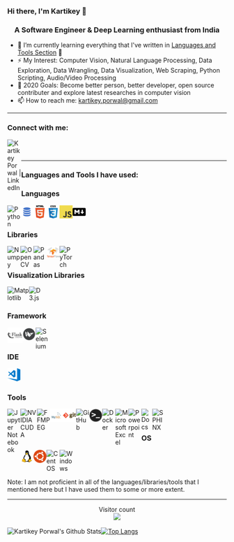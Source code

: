 ### Hi there, I'm Kartikey 👋
<h3 align="center">A Software Engineer & Deep Learning enthusiast from India</h3>

- 🌱 I’m currently learning everything that I've written in [Languages and Tools Section](#Languages-and-Tools-I-have-used) 🤣
- ⚡ My Interest: Computer Vision, Natural Language Processing, Data Exploration, Data Wrangling, Data Visualization, Web Scraping, Python Scripting, Audio/Video Processing
- 🥅 2020 Goals: Become better person, better developer, open source contributer and explore latest researches in computer vision
- 📫 How to reach me: kartikey.porwal@gmail.com

---

### Connect with me:
[<img align="left" alt="Kartikey Porwal | LinkedIn" width="32px" src="https://cdn.jsdelivr.net/npm/simple-icons@v3/icons/linkedin.svg" />][linkedin]


<br />
<br />


---

### Languages and Tools I have used:

### Languages

[<img align="left" alt="Python" width="30px" src="https://avatars0.githubusercontent.com/u/1525981" />][python]


[<img align="left" alt="SQL" width="30px" src="https://raw.githubusercontent.com/github/explore/80688e429a7d4ef2fca1e82350fe8e3517d3494d/topics/sql/sql.png" />][sql]

[<img align="left" alt="HTML5" width="30px" src="https://raw.githubusercontent.com/github/explore/80688e429a7d4ef2fca1e82350fe8e3517d3494d/topics/html/html.png" />][html5]

[<img align="left" alt="CSS3" width="30px" src="https://raw.githubusercontent.com/github/explore/80688e429a7d4ef2fca1e82350fe8e3517d3494d/topics/css/css.png" />][css]

[<img align="left" alt="JavaScript" width="30px" src="https://raw.githubusercontent.com/github/explore/80688e429a7d4ef2fca1e82350fe8e3517d3494d/topics/javascript/javascript.png" />][javascript]


[<img align="left" alt="Markdown" width="30px" src="https://raw.githubusercontent.com/github/explore/80688e429a7d4ef2fca1e82350fe8e3517d3494d/topics/markdown/markdown.png" />][markdown]




<br />
<br />


### Libraries

[<img align="left" alt="Numpy" width="30px" src="https://numpy.org/images/logos/numpy.svg" />][numpy]

[<img align="left" alt="OpenCV" width="30px" src="https://avatars1.githubusercontent.com/u/5009934?" />][opencv]

[<img align="left" alt="Pandas" width="30px" src="https://avatars1.githubusercontent.com/u/21206976?" />][pandas]

[<img align="left" alt="Tensorflow" width="30px" src="https://raw.githubusercontent.com/github/explore/80688e429a7d4ef2fca1e82350fe8e3517d3494d/topics/tensorflow/tensorflow.png" />][tensorflow]


[<img align="left" alt="PyTorch" width="30px" src="https://pytorch.org/assets/images/pytorch-logo.png" />][pytorch]

<br />
<br />


### Visualization Libraries

[<img align="left" alt="Matplotlib" width="50px" src="https://matplotlib.org/_static/logo2_compressed.svg" />][matplotlib]



[<img align="left" alt="D3.js" width="30px" src="https://camo.githubusercontent.com/722a5cc12c7d40231ebeb8ca6facdc8547e2abf7/68747470733a2f2f64336a732e6f72672f6c6f676f2e737667" />][d3js]


<br />
<br />

### Framework

[<img align="left" alt="Flask" width="35px" src="https://raw.githubusercontent.com/github/explore/80688e429a7d4ef2fca1e82350fe8e3517d3494d/topics/flask/flask.png" />][flask]

[<img align="left" alt="Kivy" width="30px" src="https://raw.githubusercontent.com/kivy/kivy/master/kivy/data/logo/kivy-icon-256.png" />][kivy]

[<img align="left" alt="Selenium" width="30px" src="https://camo.githubusercontent.com/74ed64243ba05754329bc527cd4240ebd1c087a1/68747470733a2f2f73656c656e69756d2e6465762f696d616765732f73656c656e69756d5f6c6f676f5f7371756172655f677265656e2e706e67" />][selenium]

<br />
<br />


### IDE


[<img align="left" alt="Visual Studio Code" width="30px" src="https://raw.githubusercontent.com/github/explore/80688e429a7d4ef2fca1e82350fe8e3517d3494d/topics/visual-studio-code/visual-studio-code.png" />][vscode]

<br />
<br />

### Tools


[<img align="left" alt="Jupyter Notebook" width="30px" src="https://avatars1.githubusercontent.com/u/7388996" />][jupyter]

[<img align="left" alt="NVIDIA CUDA" width="38px" src="https://upload.wikimedia.org/wikipedia/en/b/b9/Nvidia_CUDA_Logo.jpg" />][cuda]

[<img align="left" alt="FFMPEG" width="30px" src="https://avatars2.githubusercontent.com/u/729418?" />][ffmpeg]


[<img align="left" alt="MySQL" width="30px" src="https://raw.githubusercontent.com/github/explore/80688e429a7d4ef2fca1e82350fe8e3517d3494d/topics/mysql/mysql.png" />][mysql]

[<img align="left" alt="Git" width="30px" src="https://raw.githubusercontent.com/github/explore/80688e429a7d4ef2fca1e82350fe8e3517d3494d/topics/git/git.png" />][git]

[<img align="left" alt="GitHub" width="30px" src="https://avatars1.githubusercontent.com/u/9919?" />][github]





[<img align="left" alt="Terminal" width="30px" src="https://raw.githubusercontent.com/github/explore/80688e429a7d4ef2fca1e82350fe8e3517d3494d/topics/terminal/terminal.png" />][terminal]


[<img align="left" alt="Docker" width="30px" src="https://avatars0.githubusercontent.com/u/5429470?" />][docker]

[<img align="left" alt="Microsoft Excel" width="30px" src="https://upload.wikimedia.org/wikipedia/commons/8/86/Microsoft_Excel_2013_logo.svg" />][excel]

[<img align="left" alt="Powerpoint" width="30px" src="https://upload.wikimedia.org/wikipedia/commons/2/2e/Microsoft_Office_PowerPoint_%282018%E2%80%93present%29.svg" />][powerpoint]

[<img align="left" alt="Docs" width="25px" src="https://upload.wikimedia.org/wikipedia/commons/a/a7/Google_Docs_logo.svg" />][docs]



[<img align="left" alt="SPHINX" width="30px" src="https://avatars2.githubusercontent.com/u/31936682?" />][sphinx]


<br />
<br />

### OS

[<img align="left" alt="Linux" width="30px" src="https://raw.githubusercontent.com/github/explore/80688e429a7d4ef2fca1e82350fe8e3517d3494d/topics/linux/linux.png" />][linux]

[<img align="left" alt="Ubuntu" width="30px" src="https://raw.githubusercontent.com/github/explore/80688e429a7d4ef2fca1e82350fe8e3517d3494d/topics/ubuntu/ubuntu.png" />][ubuntu]

[<img align="left" alt="CentOS" width="30px" src="https://upload.wikimedia.org/wikipedia/commons/6/63/CentOS_color_logo.svg" />][centos]

[<img align="left" alt="Windows" width="30px" src="https://upload.wikimedia.org/wikipedia/commons/e/ee/Windows_logo_%E2%80%93_2012_%28dark_blue%29.svg" />][windows]




<br />
<br />
<br />


Note: I am not proficient in all of the languages/libraries/tools that I mentioned here but I have used them to some or more extent.

---

<p align="center"> 
  Visitor count<br>
  <img src="https://profile-counter.glitch.me/kartikeyporwal/count.svg" />
</p>


[<img align="left" alt="Kartikey Porwal's Github Stats" src="https://github-readme-stats.vercel.app/api?username=kartikeyporwal&show_icons=true&hide_border=true&theme=radical" />][github]

[![Top Langs](https://github-readme-stats.vercel.app/api/top-langs/?username=kartikeyporwal&show_icons=true&hide_border=true&theme=radical)](https://github.com/kartikeyporwal)


[github]: https://github.com/kartikeyporwal
[linkedin]: https://www.linkedin.com/in/kartikeyporwal/
[vscode]: https://github.com/microsoft/vscode
[python]: https://www.python.org/
[jupyter]: https://jupyter.org/
[opencv]: https://github.com/opencv/opencv
[ffmpeg]: https://github.com/FFmpeg/FFmpeg
[pandas]: https://github.com/pandas-dev/pandas
[mysql]: https://dev.mysql.com/
[git]: https://github.com/git/git
[svn]: https://github.com/apache/subversion
[github]: https://github.com/
[terminal]: https://github.com/topics/terminal
[tensorflow]: https://github.com/tensorflow/tensorflow
[pytorch]: https://github.com/pytorch/pytorch
[numpy]: https://github.com/numpy/numpy
[d3js]: https://github.com/d3/d3
[matplotlib]: https://github.com/matplotlib/matplotlib
[docker]: https://www.docker.com/
[html5]: https://github.com/topics/html
[javascript]: https://github.com/topics/javascript
[css]: https://github.com/topics/css
[sql]: https://github.com/topics/sql
[linux]: https://github.com/topics/linux
[ubuntu]: https://ubuntu.com/
[centos]: https://www.centos.org/
[windows]: https://www.microsoft.com/en-in/windows
[markdown]: https://github.com/topics/markdown
[flask]: https://github.com/pallets/flask
[selenium]: https://github.com/SeleniumHQ/selenium
[kivy]: https://github.com/kivy/kivy
[excel]: https://www.microsoft.com/en-us/microsoft-365/excel
[powerpoint]: https://www.microsoft.com/en-in/microsoft-365/powerpoint
[docs]: https://docs.google.com/
[cuda]: https://developer.nvidia.com/cuda-zone
[sphinx]: https://www.sphinx-doc.org/en/master/
